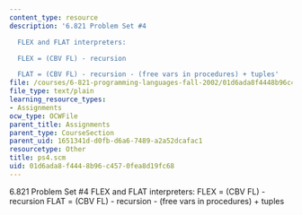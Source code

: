 ```yaml
---
content_type: resource
description: '6.821 Problem Set #4

  FLEX and FLAT interpreters:

  FLEX = (CBV FL) - recursion

  FLAT = (CBV FL) - recursion - (free vars in procedures) + tuples'
file: /courses/6-821-programming-languages-fall-2002/01d6ada8f4448b96c4570fea8d19fc68_ps4.scm
file_type: text/plain
learning_resource_types:
- Assignments
ocw_type: OCWFile
parent_title: Assignments
parent_type: CourseSection
parent_uid: 1651341d-d0fb-d6a6-7489-a2a52dcafac1
resourcetype: Other
title: ps4.scm
uid: 01d6ada8-f444-8b96-c457-0fea8d19fc68
---
```

6.821 Problem Set #4
FLEX and FLAT interpreters:
FLEX = (CBV FL) - recursion
FLAT = (CBV FL) - recursion - (free vars in procedures) + tuples

